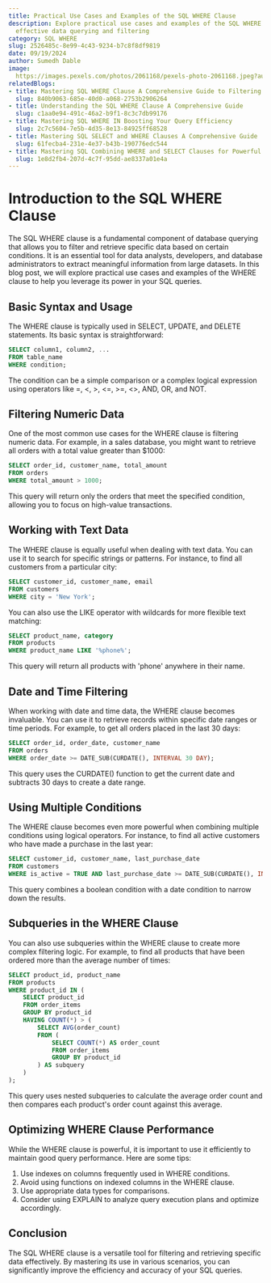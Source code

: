 ```yaml
---
title: Practical Use Cases and Examples of the SQL WHERE Clause
description: Explore practical use cases and examples of the SQL WHERE clause for
  effective data querying and filtering
category: SQL WHERE
slug: 2526485c-8e99-4c43-9234-b7c8f8df9819
date: 09/19/2024
author: Sumedh Dable
image: 
  https://images.pexels.com/photos/2061168/pexels-photo-2061168.jpeg?auto=compress&cs=tinysrgb&w=600
relatedBlogs:
- title: Mastering SQL WHERE Clause A Comprehensive Guide to Filtering Data in Queries
  slug: 840b9063-685e-40d0-a068-2753b2906264
- title: Understanding the SQL WHERE Clause A Comprehensive Guide
  slug: c1aa0e94-491c-46a2-b9f1-8c3c7db99176
- title: Mastering SQL WHERE IN Boosting Your Query Efficiency
  slug: 2c7c5604-7e5b-4d35-8e13-84925ff68528
- title: Mastering SQL SELECT and WHERE Clauses A Comprehensive Guide
  slug: 61fecba4-231e-4e37-b43b-190776edc544
- title: Mastering SQL Combining WHERE and SELECT Clauses for Powerful Data Retrieval
  slug: 1e8d2fb4-207d-4c7f-95dd-ae8337a01e4a
---
```


# Introduction to the SQL WHERE Clause

The SQL WHERE clause is a fundamental component of database querying that allows you to filter and retrieve specific data based on certain conditions. It is an essential tool for data analysts, developers, and database administrators to extract meaningful information from large datasets. In this blog post, we will explore practical use cases and examples of the WHERE clause to help you leverage its power in your SQL queries.

## Basic Syntax and Usage

The WHERE clause is typically used in SELECT, UPDATE, and DELETE statements. Its basic syntax is straightforward:

```sql
SELECT column1, column2, ...
FROM table_name
WHERE condition;
```

The condition can be a simple comparison or a complex logical expression using operators like =, <, >, <=, >=, <>, AND, OR, and NOT.

## Filtering Numeric Data

One of the most common use cases for the WHERE clause is filtering numeric data. For example, in a sales database, you might want to retrieve all orders with a total value greater than $1000:

```sql
SELECT order_id, customer_name, total_amount
FROM orders
WHERE total_amount > 1000;
```

This query will return only the orders that meet the specified condition, allowing you to focus on high-value transactions.

## Working with Text Data

The WHERE clause is equally useful when dealing with text data. You can use it to search for specific strings or patterns. For instance, to find all customers from a particular city:

```sql
SELECT customer_id, customer_name, email
FROM customers
WHERE city = 'New York';
```

You can also use the LIKE operator with wildcards for more flexible text matching:

```sql
SELECT product_name, category
FROM products
WHERE product_name LIKE '%phone%';
```

This query will return all products with 'phone' anywhere in their name.

## Date and Time Filtering

When working with date and time data, the WHERE clause becomes invaluable. You can use it to retrieve records within specific date ranges or time periods. For example, to get all orders placed in the last 30 days:

```sql
SELECT order_id, order_date, customer_name
FROM orders
WHERE order_date >= DATE_SUB(CURDATE(), INTERVAL 30 DAY);
```

This query uses the CURDATE() function to get the current date and subtracts 30 days to create a date range.

## Using Multiple Conditions

The WHERE clause becomes even more powerful when combining multiple conditions using logical operators. For instance, to find all active customers who have made a purchase in the last year:

```sql
SELECT customer_id, customer_name, last_purchase_date
FROM customers
WHERE is_active = TRUE AND last_purchase_date >= DATE_SUB(CURDATE(), INTERVAL 1 YEAR);
```

This query combines a boolean condition with a date condition to narrow down the results.

## Subqueries in the WHERE Clause

You can also use subqueries within the WHERE clause to create more complex filtering logic. For example, to find all products that have been ordered more than the average number of times:

```sql
SELECT product_id, product_name
FROM products
WHERE product_id IN (
    SELECT product_id
    FROM order_items
    GROUP BY product_id
    HAVING COUNT(*) > (
        SELECT AVG(order_count)
        FROM (
            SELECT COUNT(*) AS order_count
            FROM order_items
            GROUP BY product_id
        ) AS subquery
    )
);
```

This query uses nested subqueries to calculate the average order count and then compares each product's order count against this average.

## Optimizing WHERE Clause Performance

While the WHERE clause is powerful, it is important to use it efficiently to maintain good query performance. Here are some tips:

1. Use indexes on columns frequently used in WHERE conditions.
2. Avoid using functions on indexed columns in the WHERE clause.
3. Use appropriate data types for comparisons.
4. Consider using EXPLAIN to analyze query execution plans and optimize accordingly.

## Conclusion

The SQL WHERE clause is a versatile tool for filtering and retrieving specific data effectively. By mastering its use in various scenarios, you can significantly improve the efficiency and accuracy of your SQL queries.